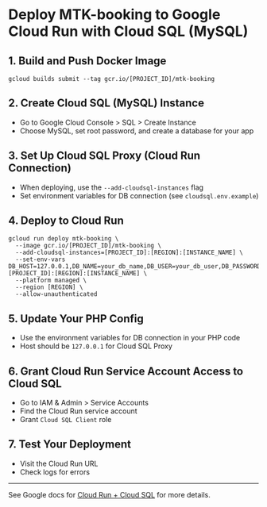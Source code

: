 # Deploy MTK-booking to Google Cloud Run with Cloud SQL (MySQL)

## 1. Build and Push Docker Image
```
gcloud builds submit --tag gcr.io/[PROJECT_ID]/mtk-booking
```

## 2. Create Cloud SQL (MySQL) Instance
- Go to Google Cloud Console > SQL > Create Instance
- Choose MySQL, set root password, and create a database for your app

## 3. Set Up Cloud SQL Proxy (Cloud Run Connection)
- When deploying, use the `--add-cloudsql-instances` flag
- Set environment variables for DB connection (see `cloudsql.env.example`)

## 4. Deploy to Cloud Run
```
gcloud run deploy mtk-booking \
  --image gcr.io/[PROJECT_ID]/mtk-booking \
  --add-cloudsql-instances=[PROJECT_ID]:[REGION]:[INSTANCE_NAME] \
  --set-env-vars DB_HOST=127.0.0.1,DB_NAME=your_db_name,DB_USER=your_db_user,DB_PASSWORD=your_db_password,CLOUD_SQL_CONNECTION_NAME=[PROJECT_ID]:[REGION]:[INSTANCE_NAME] \
  --platform managed \
  --region [REGION] \
  --allow-unauthenticated
```

## 5. Update Your PHP Config
- Use the environment variables for DB connection in your PHP code
- Host should be `127.0.0.1` for Cloud SQL Proxy

## 6. Grant Cloud Run Service Account Access to Cloud SQL
- Go to IAM & Admin > Service Accounts
- Find the Cloud Run service account
- Grant `Cloud SQL Client` role

## 7. Test Your Deployment
- Visit the Cloud Run URL
- Check logs for errors

---
See Google docs for [Cloud Run + Cloud SQL](https://cloud.google.com/sql/docs/mysql/connect-run) for more details.
